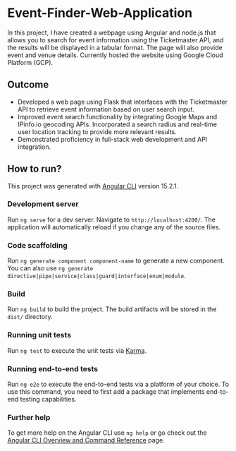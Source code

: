 # Event-Finder-Web-Application

In this project, I have created a webpage using Angular and node.js that allows you to search for event information using the Ticketmaster API, and the results will be displayed in a tabular format. The page will also provide event and venue details. Currently hosted the website using Google Cloud Platform (GCP).

## Outcome
- Developed a web page using Flask that interfaces with the Ticketmaster API to retrieve event information based on user search input.
- Improved event search functionality by integrating Google Maps and IPinfo.io geocoding APIs. Incorporated a search radius and real-time user location tracking to provide more relevant results.
- Demonstrated proficiency in full-stack web development and API integration.

## How to run?

This project was generated with [Angular CLI](https://github.com/angular/angular-cli) version 15.2.1.

### Development server

Run `ng serve` for a dev server. Navigate to `http://localhost:4200/`. The application will automatically reload if you change any of the source files.

### Code scaffolding

Run `ng generate component component-name` to generate a new component. You can also use `ng generate directive|pipe|service|class|guard|interface|enum|module`.

### Build

Run `ng build` to build the project. The build artifacts will be stored in the `dist/` directory.

### Running unit tests

Run `ng test` to execute the unit tests via [Karma](https://karma-runner.github.io).

### Running end-to-end tests

Run `ng e2e` to execute the end-to-end tests via a platform of your choice. To use this command, you need to first add a package that implements end-to-end testing capabilities.

### Further help

To get more help on the Angular CLI use `ng help` or go check out the [Angular CLI Overview and Command Reference](https://angular.io/cli) page.
